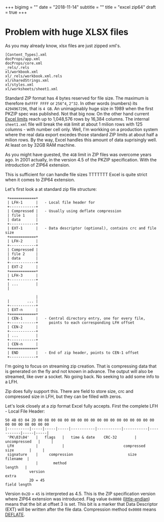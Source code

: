 +++
bigimg = ""
date = "2018-11-14"
subtitle = ""
title = "excel zip64"
draft = true
+++

# Problem with huge XLSX files

As you may already know, xlsx files are just zipped xml's. 
```
[Content_Types].xml
docProps/app.xml
docProps/core.xml
_rels/.rels
xl/workbook.xml
xl/_rels/workbook.xml.rels
xl/sharedStrings.xml
xl/styles.xml
xl/worksheets/sheet1.xml
```

Standard ZIP format has 4 bytes reserved for file size. 
The maximum is therefore `0xFFFF FFFF` or `256^4`, `2^32`. 
In other words (numbers) its `4294967296`, that is `4 GB`. 
An unimaginably huge size in 1989 when the first PKZIP spec was published. Not that big now. 
On the other hand current [Excel limits](https://support.office.com/en-us/article/excel-specifications-and-limits-1672b34d-7043-467e-8e27-269d656771c3)
 reach up to 1,048,576 rows by 16,384 columns. The internal `sheet1.xml` file will break the `4GB` limit at about 1 milion rows with 125 columns - with number cell only. Well, I'm workking on a production system where the real data export excedes those standard ZIP limits at about half a milion rows. By the way, Excel handles this amount of data suprisingly well. At least on by 32GB RAM machine.

As you might have guested, the `4GB` limit in ZIP files was overcome years ago. In 2001 actually, in the version 4.5 of the PKZIP specification. With the introduction of ZIP64 extension.


This is sufficient for can handle file sizes 
TTTTTTT
Excel is quite strict when it comes to ZIP64 extension.

Let's first look a at standard zip file structure:
```
 +============+     
 | LFH-1      |   - Local file header for 
 +------------+
 | Compressed |   - Usually using deflate compression
 | file 1     |
 | data       |
 +------------+
 | EXT-1      |   - Data descriptor (optional), contains crc and file size
 +============+     
 | LFH-2      |   
 +------------+
 | Compressed |   
 | file 2     |
 | data       |
 +------------+
 | EXT-2      |   
 +============+     
 | LFH-3      |   
 +------------+
 | ...        |   
 |

              |
 |        ... |
 +------------+
 | EXT-n      |   
 +============+     
 | CEN-1      |   - Central directory entry, one for every file, 
 +------------+     points to each corresponding LFH offset
 | CEN-2      |
 +------------+
 | ...        |
 +------------+
 | CEN-n      |
 +============+     
 | END        |   - End of zip header, points to CEN-1 offset
 +------------+
 ```

I'm going to focus on streaming zip creation. That is compressing data that is
generated on the fly and not known in advance. The output will also be streamed, like over a socket. 
No going back. No seeking to add some info to a LFH.

Zip does fully support this. There are field to store size, crc and compressed size in LFH, but they can be filled with zeros.

Let's look closely at a zip format Excel fully accepts.
First the complete LFH - Local File Header:
```
50 4B 03 04 2D 00 08 00 08 00 00 00 00 00 00 00 00 00 00 00 00 00 00 00 00 00 08 00 00 00 
|----------|-----|-----|-----|-----------|-----------|-----------|-----------|-----|-----|
 'PK\03\04'   |   flags   |   time & date    CRC-32        |     uncompressed   |     | 
 LFH          |           |                           compressed     size       |     | 
 signature    |     compression                         size                filename  |
              |       method                                                 length   |
           version                                                                  extra
           2D = 45                                                               field length
```

Version `0x2D` = `45` is interpreted as 4.5. This is the ZIP specification version where ZIP64 extension was introduced.
Flag value `0x0008` ([little-endian](https://en.wikipedia.org/wiki/Little-endian)) means that the bit at offset 3 is set. 
This bit is a marker that Data Descriptor (EXT) will be written after the file data. 
Compression method `0x0008` means [DEFLATE](https://en.wikipedia.org/wiki/DEFLATE).
